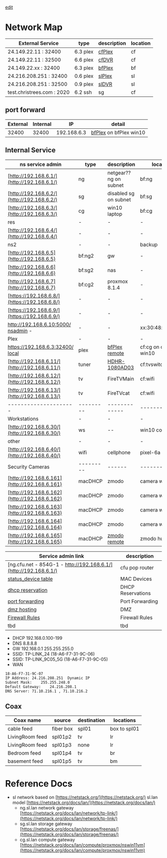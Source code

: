 [edit](https://github.com/2cld/bf/edit/master/docs/README.md)
# Network Map

| External Service             | type | description | location    |
|------------------------------|------|-------------|-------------|
|      24.149.22.11   : 32400  | 6.3 plex | [cfPlex](https://24.149.22.11:32400) | cf |
|      24.149.22.11   : 32500  | 6.6 plex | [cfDVR](https://24.149.22.11:32500)  | cf |
|      24.149.22.xx   : 32400  | 6.3 plex | [bfPlex](https://24.149.22.11:32400)  | bf |
|      24.216.208.251 : 32400  | 0.6 plex | [slPlex](https://24.216.208.251:32400) | sl |
|      24.216.208.251 : 32500  | 0.9 plex | [slDVR](https://24.216.208.251:32500) | sl |
| test.christrees.com :  2020  | 6.2 ssh  | sg | cf |

## port forward

| External | Internal | IP | detail |
|-------|-------|---------------|---|
| 32400	| 32400	| 192.168.6.3 | [bfPlex](https://24.149.22.xx:32400) on bfPlex win10 | 


## Internal Service

| ns service admin    | type    | description | location    | mac |
|---------------------|---------|-------------|-------------|-----|
| [http://192.168.6.1/](http://192.168.6.1/) | ng | netgear?? ng on subnet | bf:ng | xx:77:46:F6:xx:xx |
| [http://192.168.6.2/](http://192.168.6.2/) | sg | disabled sg on subnet | bf:sg | xx:15:5D:00:C9:xx |
| [http://192.168.6.3/](http://192.168.6.3/) | cg | win10 laptop | bf:cg | xx:C3:7B:46:0C:xx |
| res | - | - | - | na |
| [http://192.168.6.4/](http://192.168.6.4/) | - | - | - | 00:00:00:00:00:04 |
| ns2 | - | - | backup | na |
| [http://192.168.6.5](http://192.168.6.5) | bf:ng2 | gw | - | xx:00:00:00:00:xx |
| [http://192.168.6.6](http://192.168.6.6) | bf:sg2 | nas | - | xx:11:32:08:c4:xx |
| [http://192.168.6.7](http://192.168.6.7) | bf:cg2 | proxmox 8.1.4 | - | 00:00:00:00:00:xx |
| [https://192.168.6.8/](https://192.168.6.8/) | - | - | - | xx:30:48:c7:82:xx |
| [https://192.168.6.9/](https://192.168.6.9/) |  - | - | - | xx:30:48:c7:82:xx |
| [http://192.168.6.10:5000/ nsadmin](http://192.168.6.10:5000/)  - | - | - | xx:30:48:c7:82:xx |
| Plex | - | - | - | na |
| [https://192.168.6.3:32400/ local](https://192.168.6.3:32400/) | plex | [bfPlex remote](https://24.149.22.11:32400) | cf:cg on cfPlex i7 win10 | xx:C3:7B:46:0C:xx |
| [http://192.168.6.11/](http://192.168.6.11/) | tuner | [HDHR-1080AD03](http://192.168.6.11/) | cf:tvswitch | 00:18:dd:08:0a:d0 |
| [http://192.168.6.12/](http://192.168.6.12/) | tv | FireTVMain | cf:wifi | 48:43:dd:74:f1:72	|
| [http://192.168.6.13/](http://192.168.6.13/) | tv | FireTVcat | cf:wifi | a4:08:01:60:57:35	|
|---------------------|---------|-------------|-------------|-----|
| Workstations | - | - | - | na |
| [http://192.168.6.30/](http://192.168.6.30/) | ws | -- | win10 core duo | xx:d9:f5:c8:c7:xx	|
| other | - | - | - | na |
| [http://192.168.6.40/](http://192.168.6.40/) | wifi | cellphone | pixel-6a | 88:54:1f:3a:77:03	|
| Security Cameras |---------|------|-------------|--|
| [http://192.168.6.161](http://192.168.6.161) | macDHCP | zmodo | camera web | - |
| [http://192.168.6.162](http://192.168.6.162) | macDHCP | zmodo | camera web | - |
| [http://192.168.6.163](http://192.168.6.163) | macDHCP | zmodo | camera web | - |
| [http://192.168.6.164](http://192.168.6.164) | macDHCP | zmodo | camera web | - |
| [http://192.168.6.165](http://192.168.6.165) | macDHCP | [zmodo remote](https://user.zmodo.com/#/home) | zmodo hub | - |


| Service admin link | description |
|---|---|
| [ng.cfu.net - 854G-1 - http://192.168.6.1/](http://192.168.6.1/) | cfu pop router |
| [status_device table](http://192.168.6.1/#/html/status/status_devicetable.html) | MAC Devices |
| [dhcp reservation](http://192.168.6.1/#/html/advanced/ip/advanced_ip_dhcpreservation.html) | DHCP Reservations |
| [port forwarding](http://192.168.6.1/#/html/advanced/security/advanced_security_advancedportforwarding.html) | Port Forwarding |
| [dmz hosting](http://192.168.6.1/#/html/advanced/security/advanced_security_dmzhosting.html) | DMZ |
| [Firewall Rules](http://192.168.6.1/#/html/advanced/security/advanced_security_firewallsettings.html) | Firewall Rules |
| tbd | tbd |

- DHCP 192.168.0.100-199
- DNS 8.8.8.8
- GW 192.168.0.1 255.255.255.0
- SSID: TP-LINK_24 (18-A6-F7-31-9C-06)
- SSID: TP-LINK_9C05_5G (18-A6-F7-31-9C-05)
- WAN
```
18-A6-F7-31-9C-07
IP Address:	24.216.208.251	Dynamic IP
Subnet Mask:	255.255.248.0	 
Default Gateway:	24.216.208.1	  
DNS Server:	71.10.216.1 , 71.10.216.2
```

## Coax

| Coax name  | source   | destination | locations |
| ---------- |----------|-------------|-----------|
| cable feed | fiber box | spl01    | box to spl01 |
| LivingRoom feed | spl01p2 | tv | lr |
| LivingRoom feed | spl01p3 | none | lr |
| Bedroom feed | spl01p4 | tv | br |
| basement feed | spl01p5 | tv | bm |

# Reference Docs
- sl network based on [https://netstack.org/](https://netstack.org/) sl.lan model [https://netstack.org/docs/lan/](https://netstack.org/docs/lan/)
  - ng.sl.lan network gateway [https://netstack.org/docs/lan/network/tp-link/](https://netstack.org/docs/lan/network/tp-link/)
  - sg.sl.lan storage gateway [https://netstack.org/docs/lan/storage/freenas/](https://netstack.org/docs/lan/storage/freenas/)
  - cg.sl.lan compute gateway [https://netstack.org/docs/lan/compute/proxmox/nswin11vm](https://netstack.org/docs/lan/compute/proxmox/nswin11vm)

